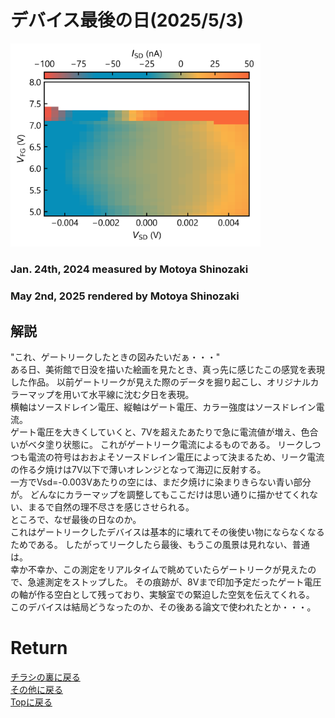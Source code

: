 <!-- Google tag (gtag.js) -->
<script async src="https://www.googletagmanager.com/gtag/js?id=G-8P412RLRC8"></script>
<script>
  window.dataLayer = window.dataLayer || [];
  function gtag(){dataLayer.push(arguments);}
  gtag('js', new Date());

  gtag('config', 'G-8P412RLRC8');
</script>

# デバイス最後の日(2025/5/3)

<p>
<img src="./gate_sunset.png" width="400px" title="sunset">
</p>

### Jan. 24th, 2024 measured by Motoya Shinozaki
### May 2nd, 2025 rendered by Motoya Shinozaki


## 解説
"これ、ゲートリークしたときの図みたいだぁ・・・"<br>
ある日、美術館で日没を描いた絵画を見たとき、真っ先に感じたこの感覚を表現した作品。
以前ゲートリークが見えた際のデータを掘り起こし、オリジナルカラーマップを用いて水平線に沈む夕日を表現。<br>
横軸はソースドレイン電圧、縦軸はゲート電圧、カラー強度はソースドレイン電流。<br>
ゲート電圧を大きくしていくと、7Vを超えたあたりで急に電流値が増え、色合いがベタ塗り状態に。
これがゲートリーク電流によるものである。
リークしつつも電流の符号はおおよそソースドレイン電圧によって決まるため、リーク電流の作る夕焼けは7V以下で薄いオレンジとなって海辺に反射する。<br>
一方でVsd=-0.003Vあたりの空には、まだ夕焼けに染まりきらない青い部分が。
どんなにカラーマップを調整してもここだけは思い通りに描かせてくれない、まるで自然の理不尽さを感じさせられる。<br>
ところで、なぜ最後の日なのか。<br>
これはゲートリークしたデバイスは基本的に壊れてその後使い物にならなくなるためである。
したがってリークしたら最後、もうこの風景は見れない、普通は。<br>
幸か不幸か、この測定をリアルタイムで眺めていたらゲートリークが見えたので、急遽測定をストップした。
その痕跡が、8Vまで印加予定だったゲート電圧の軸が作る空白として残っており、実験室での緊迫した空気を伝えてくれる。<br>
このデバイスは結局どうなったのか、その後ある論文で使われたとか・・・。<br>


# Return
[チラシの裏に戻る](./zakki.md)<br>
[その他に戻る](../others.md)<br>
[Topに戻る](https://motoyashinozaki.github.io/minidora/)